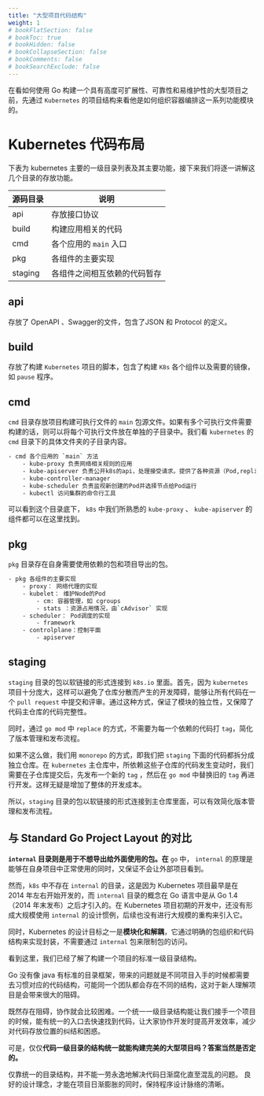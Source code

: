 ```yaml
---
title: "大型项目代码结构"
weight: 1
# bookFlatSection: false
# bookToc: true
# bookHidden: false
# bookCollapseSection: false
# bookComments: false
# bookSearchExclude: false
---
```



在看如何使用 Go 构建一个具有高度可扩展性、可靠性和易维护性的大型项目之前，先通过 `Kubernetes` 的项目结构来看他是如何组织容器编排这一系列功能模块的。

# Kubernetes 代码布局

下表为 kubernetes 主要的一级目录列表及其主要功能，接下来我们将逐一讲解这几个目录的存放功能。

| 源码目录 | 说明 |
| --- | --- |
| api  | 存放接口协议 |
| build  | 构建应用相关的代码 |
| cmd  | 各个应用的 `main` 入口 |
| pkg  | 各组件的主要实现 |
| staging  | 各组件之间相互依赖的代码暂存 |

## api

存放了 OpenAPI 、Swagger的文件，包含了JSON 和 Protocol 的定义。

## build

存放了构建 `Kubernetes` 项目的脚本，包含了构建 `K8s` 各个组件以及需要的镜像，如 `pause` 程序。

## cmd

`cmd` 目录存放项目构建可执行文件的 `main` 包源文件。如果有多个可执行文件需要构建的话，则可以将每个可执行文件放在单独的子目录中。我们看 `kubernetes` 的 `cmd` 目录下的具体文件夹的子目录内容。

```bash
- cmd 各个应用的 `main` 方法
    - kube-proxy 负责网络相关规则的应用
    - kube-apiserver 负责公开k8s的api，处理接受请求。提供了各种资源（Pod,replicaSet,Service）的CURD
    - kube-controller-manager
    - kube-scheduler 负责监视新创建的Pod并选择节点给Pod运行
    - kubectl 访问集群的命令行工具
```

可以看到这个目录底下， `k8s` 中我们所熟悉的 `kube-proxy` 、 `kube-apiserver` 的组件都可以在这里找到。

## pkg

`pkg` 目录存在自身需要使用依赖的包和项目导出的包。

```bash
- pkg 各组件的主要实现
    - proxy： 网络代理的实现
    - kubelet： 维护Node的Pod
        - cm: 容器管理，如 cgroups
        - stats ：资源占用情况，由`cAdvisor` 实现
    - scheduler： Pod调度的实现
        - framework
    - controlplane：控制平面
        - apiserver
```

## staging

`staging` 目录的包以软链接的形式连接到 `k8s.io` 里面。首先，因为 `kubernetes` 项目十分庞大，这样可以避免了仓库分散而产生的开发障碍，能够让所有代码在一个 `pull request` 中提交和评审。通过这种方式，保证了模块的独立性，又保障了代码主仓库的代码完整性。

同时，通过 `go mod` 中 `replace` 的方式，不需要为每一个依赖的代码打 `tag`，简化了版本管理和发布流程。

如果不这么做，我们用 `monorepo` 的方式，即我们把 `staging` 下面的代码都拆分成独立仓库。在 `kubernetes` 主仓库中，所依赖这些子仓库的代码发生变动时，我们需要在子仓库提交后，先发布一个新的 `tag` ，然后在 `go mod` 中替换旧的 `tag` 再进行开发。这样无疑是增加了整体的开发成本。

所以，`staging` 目录的包以软链接的形式连接到主仓库里面，可以有效简化版本管理和发布流程。

## 与 **Standard Go Project Layout 的对比**

**`internal` 目录则是用于不想导出给外面使用的包。在** `go` 中， `internal` 的原理是能够在自身项目中正常使用的同时，又保证不会让外部项目看到。

然而，`k8s` 中不存在 `internal` 的目录，这是因为 Kubernetes 项目最早是在 2014 年左右开始开发的，而 `internal` 目录的概念在 Go 语言中是从 Go 1.4（2014 年末发布）之后才引入的。在 Kubernetes 项目初期的开发中，还没有形成大规模使用 `internal` 的设计惯例，后续也没有进行大规模的重构来引入它。

同时，Kubernetes 的设计目标之一是**模块化和解耦**，它通过明确的包组织和代码结构来实现封装，不需要通过 `internal` 包来限制包的访问。

看到这里，我们已经了解了构建一个项目的标准一级目录结构。

Go 没有像 java 有标准的目录框架，带来的问题就是不同项目入手的时候都需要去习惯对应的代码结构，可能同一个团队都会存在不同的结构，这对于新人理解项目是会带来很大的阻碍。

既然存在阻碍，协作就会比较困难。一个统一一级目录结构能让我们接手一个项目的时候，能有统一的入口去快速找到代码，让大家协作开发时提高开发效率，减少对代码存放位置的纠结和困惑。

可是，仅仅**代码一级目录的结构统一就能构建完美的大型项目吗？答案当然是否定的。**

仅靠统一的目录结构，并不能一劳永逸地解决代码日渐腐化直至混乱的问题。 良好的设计理念，才能在项目日渐膨胀的同时，保持程序设计脉络的清晰。